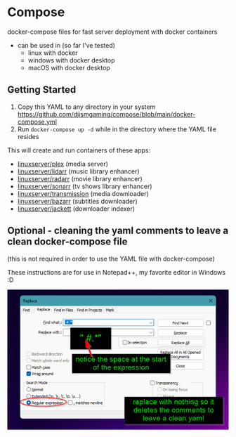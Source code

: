 
# Compose
docker-compose files for fast server deployment with docker containers
- can be used in (so far I've tested)
  - linux with docker
  - windows with docker desktop
  - macOS with docker desktop

## Getting Started
1. Copy this YAML to any directory in your system
https://github.com/djismgaming/compose/blob/main/docker-compose.yml
2. Run `docker-compose up -d` while in the directory where the YAML file resides

This will create and run containers of these apps:
- [linuxserver/plex](https://docs.linuxserver.io/images/docker-plex) (media server)
- [linuxserver/lidarr](https://docs.linuxserver.io/images/docker-lidarr
) (music library enhancer)
- [linuxserver/radarr](https://docs.linuxserver.io/images/docker-radarr) (movie library enhancer)
- [linuxserver/sonarr](https://docs.linuxserver.io/images/docker-sonarr) (tv shows library enhancer)
- [linuxserver/transmission](https://docs.linuxserver.io/images/docker-transmission) (media downloader)
- [linuxserver/bazarr](https://docs.linuxserver.io/images/docker-bazarr) (subtitles downloader)
- [linuxserver/jackett](https://docs.linuxserver.io/images/docker-jackett) (downloader indexer)

## Optional - cleaning the yaml comments to leave a clean docker-compose file
(this is not required in order to use the YAML file with docker-compose)

These instructions are for use in Notepad++, my favorite editor in Windows :D

![cleaning the yaml file in notepad++](/assets/compose-clean-notepadd.png)